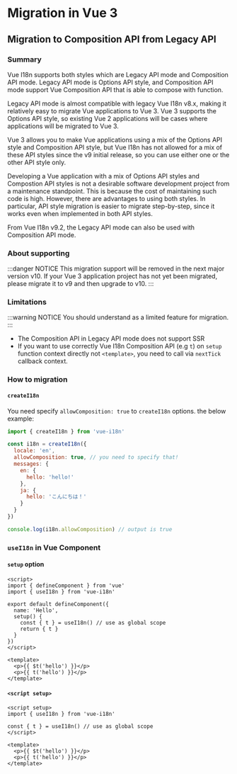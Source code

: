 # Migration in Vue 3

## Migration to Composition API from Legacy API

### Summary

Vue I18n supports both styles which are Legacy API mode and Composition API mode. Legacy API mode is Options API style, and Composition API mode support Vue Composition API that is able to compose with function.

Legacy API mode is almost compatible with legacy Vue I18n v8.x, making it relatively easy to migrate Vue applications to Vue 3. Vue 3 supports the Options API style, so existing Vue 2 applications will be cases where applications will be migrated to Vue 3.

Vue 3 allows you to make Vue applications using a mix of the Options API style and Composition API style, but Vue I18n has not allowed for a mix of these API styles since the v9 initial release, so you can use either one or the other API style only.

Developing a Vue application with a mix of Options API styles and Compostion API styles is not a desirable software development project from a maintenance standpoint. This is because the cost of maintaining such code is high. However, there are advantages to using both styles. In particular, API style migration is easier to migrate step-by-step, since it works even when implemented in both API styles.

From Vue I18n v9.2, the Legacy API mode can also be used with Composition API mode.

### About supporting

:::danger NOTICE
This migration support will be removed in the next major version v10. If your Vue 3 application project has not yet been migrated, please migrate it to v9 and then upgrade to v10.
:::

### Limitations

:::warning NOTICE
You should understand as a limited feature for migration.
:::

- The Composition API in Legacy API mode does not support SSR
- If you want to use correctly Vue I18n Composition API (e.g `t`) on `setup` function context directly not `<template>`, you need to call via `nextTick` callback context.

### How to migration

#### `createI18n`

You need specify `allowComposition: true` to `createI18n` options. the below example:

```js
import { createI18n } from 'vue-i18n'

const i18n = createI18n({
  locale: 'en',
  allowComposition: true, // you need to specify that!
  messages: {
    en: {
      hello: 'hello!'
    },
    ja: {
      hello: 'こんにちは！'
    }
  }
})

console.log(i18n.allowComposition) // output is true
```

### `useI18n` in Vue Component
#### `setup` option

<!-- eslint-skip -->

```vue
<script>
import { defineComponent } from 'vue'
import { useI18n } from 'vue-i18n'

export default defineComponent({
  name: 'Hello',
  setup() {
    const { t } = useI18n() // use as global scope
    return { t }
  }
})
</script>

<template>
  <p>{{ $t('hello') }}</p>
  <p>{{ t('hello') }}</p>
</template>
```

#### `<script setup>`

```vue
<script setup>
import { useI18n } from 'vue-i18n'

const { t } = useI18n() // use as global scope
</script>

<template>
  <p>{{ $t('hello') }}</p>
  <p>{{ t('hello') }}</p>
</template>
```

